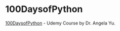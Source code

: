 # 100DaysofPython
[100DaysofPython](https://www.udemy.com/course/100-days-of-code/) - Udemy Course by Dr. Angela Yu. 
